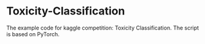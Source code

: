# Toxicity-Classification


The example code for kaggle competition: Toxicity Classification. 
The script is based on PyTorch.



